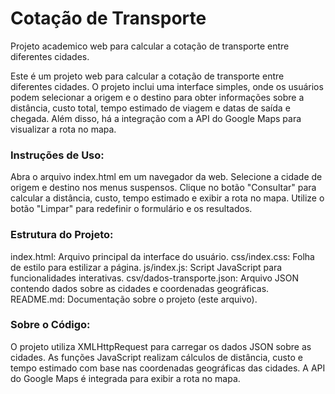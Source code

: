 # Cotação de Transporte
Projeto academico web para calcular a cotação de transporte entre diferentes cidades. 

Este é um projeto web para calcular a cotação de transporte entre diferentes cidades. O projeto inclui uma interface simples, onde os usuários podem selecionar a origem e o destino para obter informações sobre a distância, custo total, tempo estimado de viagem e datas de saída e chegada. Além disso, há a integração com a API do Google Maps para visualizar a rota no mapa.

### Instruções de Uso:
Abra o arquivo index.html em um navegador da web.
Selecione a cidade de origem e destino nos menus suspensos.
Clique no botão "Consultar" para calcular a distância, custo, tempo estimado e exibir a rota no mapa.
Utilize o botão "Limpar" para redefinir o formulário e os resultados.

### Estrutura do Projeto:
index.html: Arquivo principal da interface do usuário.
css/index.css: Folha de estilo para estilizar a página.
js/index.js: Script JavaScript para funcionalidades interativas.
csv/dados-transporte.json: Arquivo JSON contendo dados sobre as cidades e coordenadas geográficas.
README.md: Documentação sobre o projeto (este arquivo).

### Sobre o Código:
O projeto utiliza XMLHttpRequest para carregar os dados JSON sobre as cidades.
As funções JavaScript realizam cálculos de distância, custo e tempo estimado com base nas coordenadas geográficas das cidades.
A API do Google Maps é integrada para exibir a rota no mapa.
